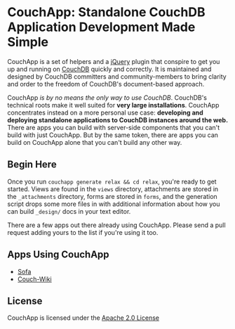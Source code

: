 # CouchApp: Standalone CouchDB Application Development Made Simple

CouchApp is a set of helpers and a [jQuery](http://jquery.com) plugin that conspire to get you up and running on [CouchDB](http://couchdb.org) quickly and correctly. It is maintained and designed by CouchDB committers and community-members to bring clarity and order to the freedom of CouchDB's document-based approach.

CouchApp *is by no means the only way to use CouchDB*. CouchDB's technical roots make it well suited for **very large installations**. CouchApp concentrates instead on a more personal use case: **developing and deploying standalone applications to CouchDB instances around the web.** There are apps you can build with server-side components that you can't build with just CouchApp. But by the same token, there are apps you can build on CouchApp alone that you can't build any other way.

## Begin Here

Once you run `couchapp generate relax && cd relax`, you're ready to get started. Views are found in the `views` directory, attachments are stored in the `_attachments` directory,  forms are stored in `forms`, and the generation script drops some more files in with additional information about how you can build `_design/` docs in your text editor.

There are a few apps out there already using CouchApp. Please send a pull request adding yours to the list if you're using it too.

## Apps Using CouchApp

* [Sofa](http://github.com/jchris/sofa/tree/master)
* [Couch-Wiki](http://github.com/janl/couch-wiki/tree/master)

## License

CouchApp is licensed under the [Apache 2.0 License](http://www.apache.org/licenses/LICENSE-2.0)